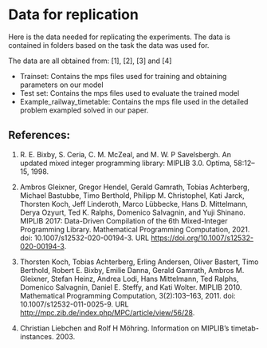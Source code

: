 # Data for replication

Here is the data needed for replicating the experiments. The data is contained in folders based on the task the data was used for.

The data are all obtained from: [1], [2], [3] and [4]


- Trainset: Contains the mps files used for training and obtaining parameters on our model
- Test set: Contains the mps files used to evaluate the trained model
- Example_railway_timetable: Contains the mps file used in the detailed problem exampled solved in our paper.


## References:

1. R. E. Bixby, S. Ceria, C. M. McZeal, and M. W. P Savelsbergh. An updated mixed integer programming library: MIPLIB 3.0. Optima, 58:12–15, 1998.

2. Ambros Gleixner, Gregor Hendel, Gerald Gamrath, Tobias Achterberg, Michael Bastubbe, Timo Berthold, Philipp M. Christophel, Kati Jarck, Thorsten Koch, Jeff Linderoth, Marco Lübbecke, Hans D. Mittelmann, Derya Ozyurt, Ted K. Ralphs, Domenico Salvagnin, and Yuji Shinano. MIPLIB 2017: Data-Driven Compilation of the 6th Mixed-Integer Programming Library. Mathematical Programming Computation, 2021. doi: 10.1007/s12532-020-00194-3. URL https://doi.org/10.1007/s12532-020-00194-3.

3. Thorsten Koch, Tobias Achterberg, Erling Andersen, Oliver Bastert, Timo Berthold, Robert E. Bixby, Emilie Danna, Gerald Gamrath, Ambros M. Gleixner, Stefan Heinz, Andrea Lodi, Hans Mittelmann, Ted Ralphs, Domenico Salvagnin, Daniel E. Steffy, and Kati Wolter. MIPLIB 2010. Mathematical Programming Computation, 3(2):103–163, 2011. doi: 10.1007/s12532-011-0025-9. URL http://mpc.zib.de/index.php/MPC/article/view/56/28.

4. Christian Liebchen and Rolf H Möhring. Information on MIPLIB’s timetab-instances. 2003.

